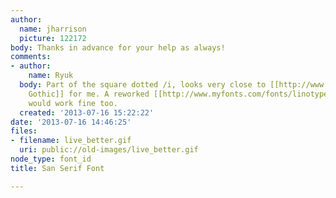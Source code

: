 ```yaml
---
author:
  name: jharrison
  picture: 122172
body: Thanks in advance for your help as always!
comments:
- author:
    name: Ryuk
  body: Part of the square dotted /i, looks very close to [[http://www.myfonts.com/fonts/mti/century-gothic|Century
    Gothic]] for me. A reworked [[http://www.myfonts.com/fonts/linotype/futura|Futura]]
    would work fine too.
  created: '2013-07-16 15:22:22'
date: '2013-07-16 14:46:25'
files:
- filename: live_better.gif
  uri: public://old-images/live_better.gif
node_type: font_id
title: San Serif Font

---
```

